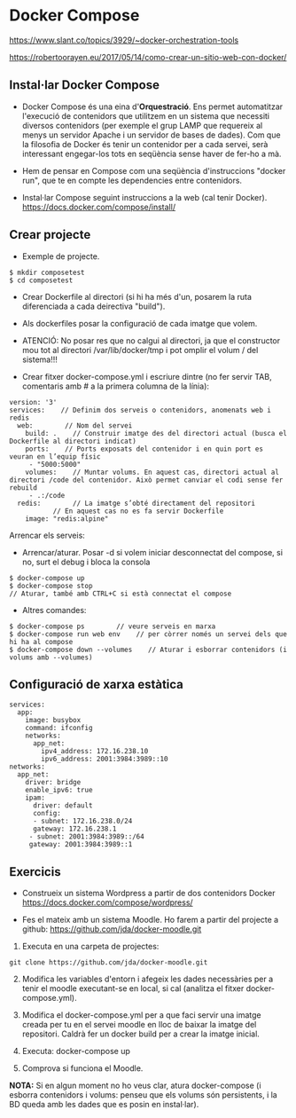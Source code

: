 # Docker Compose
https://www.slant.co/topics/3929/~docker-orchestration-tools

https://robertoorayen.eu/2017/05/14/como-crear-un-sitio-web-con-docker/

## Instal·lar Docker Compose

- Docker Compose és una eina d'**Orquestració**. Ens permet automatitzar l'execució de  contenidors que utilitzem en un sistema que necessiti diversos contenidors (per exemple el grup LAMP que requereix al menys un servidor Apache i un servidor de bases de dades). Com que la filosofia de Docker és tenir un contenidor per a cada servei, serà interessant engegar-los tots en seqüència sense haver de fer-ho a mà.

- Hem de pensar en Compose com una seqüència d'instruccions "docker run", que te en compte les dependencies entre contenidors.

- Instal·lar Compose  seguint instruccions a la web (cal tenir Docker). https://docs.docker.com/compose/install/

## Crear projecte
- Exemple de projecte.

~~~
$ mkdir composetest
$ cd composetest
~~~

- Crear Dockerfile al directori (si hi ha més d'un, posarem la ruta diferenciada a cada deirectiva "build").
- Als dockerfiles posar la configuració de cada imatge que volem.
- ATENCIÓ: No posar res que no calgui al directori, ja que el constructor mou tot al directori /var/lib/docker/tmp i pot omplir el volum / del sistema!!!

- Crear fitxer docker-compose.yml i escriure dintre (no fer servir TAB, comentaris amb # a  la primera columna de la línia):

~~~
version: '3'
services:    // Definim dos serveis o contenidors, anomenats web i redis
  web:        // Nom del servei
    build: .    // Construir imatge des del directori actual (busca el Dockerfile al directori indicat)
    ports:    // Ports exposats del contenidor i en quin port es veuran en l’equip físic
     - "5000:5000"
    volumes:    // Muntar volums. En aquest cas, directori actual al directori /code del contenidor. Això permet canviar el codi sense fer rebuild
     - .:/code
  redis:        // La imatge s’obté directament del repositori
  		   // En aquest cas no es fa servir Dockerfile
    image: "redis:alpine"
~~~

Arrencar els serveis:

- Arrencar/aturar. Posar -d si volem iniciar desconnectat del compose, si no, surt el debug i bloca la consola

~~~
$ docker-compose up
$ docker-compose stop
// Aturar, també amb CTRL+C si està connectat el compose
~~~

- Altres comandes:

~~~
$ docker-compose ps        // veure serveis en marxa
$ docker-compose run web env    // per còrrer només un servei dels que hi ha al compose
$ docker-compose down --volumes    // Aturar i esborrar contenidors (i volums amb --volumes)
~~~

## Configuració de xarxa estàtica

~~~
services:
  app:
    image: busybox
    command: ifconfig
    networks:
      app_net:
        ipv4_address: 172.16.238.10
        ipv6_address: 2001:3984:3989::10
networks:
  app_net:
    driver: bridge
    enable_ipv6: true
    ipam:
      driver: default
      config:
      - subnet: 172.16.238.0/24
      gateway: 172.16.238.1
     - subnet: 2001:3984:3989::/64
     gateway: 2001:3984:3989::1
~~~
## Exercicis

- Construeix un sistema Wordpress a partir de dos contenidors Docker
  https://docs.docker.com/compose/wordpress/

- Fes el mateix amb un sistema Moodle. Ho farem a partir del projecte a github: https://github.com/jda/docker-moodle.git

1. Executa en una carpeta de projectes:

~~~
git clone https://github.com/jda/docker-moodle.git
~~~

2. Modifica les variables d'entorn i afegeix les dades necessàries per a tenir el moodle executant-se en local, si cal (analitza el fitxer docker-compose.yml).

3. Modifica el docker-compose.yml per a que faci servir una imatge creada per tu en el servei moodle en lloc de baixar la imatge del repositori. Caldrà fer un docker build per a crear la imatge inicial.

4. Executa: docker-compose up

5. Comprova si funciona el Moodle.

**NOTA:** Si en algun moment no ho veus clar, atura docker-compose (i esborra contenidors i volums: penseu que els volums són persistents, i la BD queda amb les dades que es posin en instal·lar).
